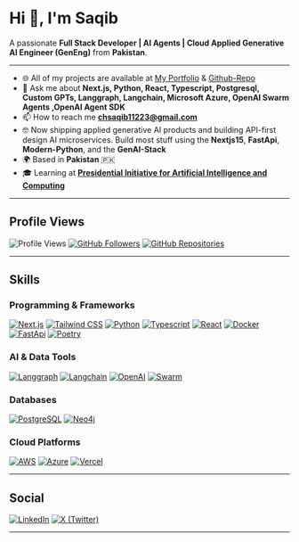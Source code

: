 # Hi 👋, I'm Saqib

A passionate **Full Stack Developer | AI Agents | Cloud Applied Generative AI Engineer (GenEng)** from **Pakistan**.

---

- 🌐 All of my projects are available at [My Portfolio](https://portfolio-sanity-drizzle.vercel.app/) & [Github-Repo](https://github.com/Ch-Saqib)
- 💬 Ask me about **Next.js, Python, React, Typescript, Postgresql, Custom GPTs, Langgraph, Langchain, Microsoft Azure, OpenAI Swarm Agents ,OpenAI Agent SDK**
- 📫 How to reach me **chsaqib11223@gmail.com**
- 🤓 Now shipping applied generative AI products and building API-first design AI microservices. Build most stuff using the **Nextjs15**, **FastApi**, **Modern-Python**, and the **GenAI-Stack**
- 🌍 Based in **Pakistan** 🇵🇰
- 🎓 Learning at **[Presidential Initiative for Artificial Intelligence and Computing](https://www.piaic.com/)**

---

## Profile Views

![Profile Views](https://komarev.com/ghpvc/?username=Ch-Saqib&color=blue&style=flat)
[![GitHub Followers](https://img.shields.io/github/followers/Ch-Saqib?style=flat&logo=github&label=Followers)](https://github.com/Ch-Saqib)
[![GitHub Repositories](https://img.shields.io/badge/Repositories-43-181717?style=flat&logo=github)](https://github.com/Ch-Saqib?tab=repositories)



---

## Skills

### Programming & Frameworks
[![Next.js](https://img.shields.io/badge/Next.js-000000?style=flat&logo=next.js&logoColor=white)](https://nextjs.org/)
[![Tailwind CSS](https://img.shields.io/badge/TailwindCSS-06B6D4?style=flat&logo=tailwindcss&logoColor=white)](https://tailwindcss.com/)
[![Python](https://img.shields.io/badge/Python-3776AB?style=flat&logo=python&logoColor=white)](https://www.python.org/)
[![Typescript](https://img.shields.io/badge/Typescript-007ACC?style=flat&logo=typescript&logoColor=white)](https://www.typescriptlang.org/)
[![React](https://img.shields.io/badge/React-61DAFB?style=flat&logo=react&logoColor=black)](https://react.dev/)
[![Docker](https://img.shields.io/badge/Docker-2496ED?style=flat&logo=docker&logoColor=white)](https://www.docker.com/)
[![FastApi](https://img.shields.io/badge/FastApi-009485?style=flat&logo=fastapi&logoColor=black)](https://fastapi.tiangolo.com/)
[![Poetry](https://img.shields.io/badge/Poetry-1E293B?style=flat&logo=poetry&logoColor=blue)](https://python-poetry.org/)

### AI & Data Tools
[![Langgraph](https://img.shields.io/badge/Langgraph-000000?style=flat&logo=langchain&logoColor=white)](https://www.langchain.com/langgraph)
[![Langchain](https://img.shields.io/badge/Langchain-000000?style=flat&logo=langchain&logoColor=white)](https://www.langchain.com/langchain)
[![OpenAI](https://img.shields.io/badge/OpenAI-412991?style=flat&logo=openai&logoColor=white)](https://openai.com/)
[![Swarm](https://img.shields.io/badge/OpenAISwarm-412991?style=flat&logo=openai&logoColor=white)](https://github.com/openai/swarm)

### Databases
[![PostgreSQL](https://img.shields.io/badge/PostgreSQL-4169E1?style=flat&logo=postgresql&logoColor=white)](https://www.postgresql.org/)
[![Neo4j](https://img.shields.io/badge/Neo4j-008CC1?style=flat&logo=neo4j&logoColor=white)](https://neo4j.com/)

### Cloud Platforms
[![AWS](https://img.shields.io/badge/AWS-232F3E?style=flat&logo=amazon&logoColor=white)](https://aws.amazon.com/free/)
[![Azure](https://img.shields.io/badge/Azure-0078D4?style=flat&logo=microsoft-azure&logoColor=white)](https://azure.microsoft.com/en-us/free/)
[![Vercel](https://img.shields.io/badge/Vercel-000000?style=flat&logo=vercel&logoColor=white)](https://vercel.com/)

---

## Social
[![LinkedIn](https://img.shields.io/badge/LinkedIn-0077B5?style=flat&logo=linkedin&logoColor=white)](https://www.linkedin.com/in/saqib-imran-537759230/)
[![X (Twitter)](https://img.shields.io/badge/Twitter-1DA1F2?style=flat&logo=X&logoColor=white)](https://x.com/chsaqib11223) 

---

